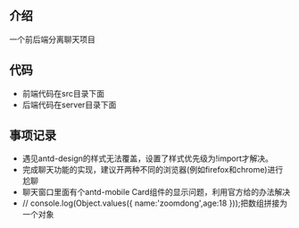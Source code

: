 ## 介绍
一个前后端分离聊天项目

## 代码
- 前端代码在src目录下面 
- 后端代码在server目录下面 

## 事项记录
- 遇见antd-design的样式无法覆盖，设置了样式优先级为!import才解决。
- 完成聊天功能的实现，建议开两种不同的浏览器(例如firefox和chrome)进行尬聊
- 聊天窗口里面有个antd-mobile Card组件的显示问题，利用官方给的办法解决
- // console.log(Object.values({ name:'zoomdong',age:18 }));把数组拼接为一个对象
